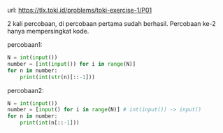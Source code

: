 url: https://tlx.toki.id/problems/toki-exercise-1/P01

2 kali percobaan, di percobaan pertama sudah berhasil. Percobaan ke-2 hanya mempersingkat kode.

percobaan1:
    
```python
N = int(input())
number = [int(input()) for i in range(N)]
for n in number:
    print(int(str(n)[::-1]))
```

percobaan2:
    
```python
N = int(input())
number = [input() for i in range(N)] # int(input()) -> input()
for n in number:
    print(int(n[::-1]))
```